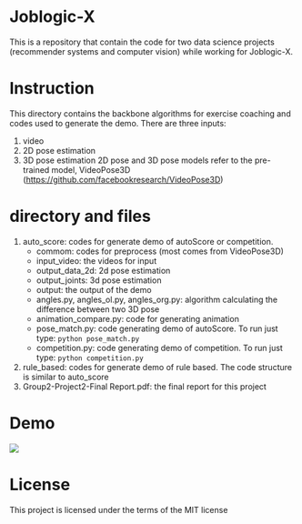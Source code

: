 # Joblogic-X
This is a repository that contain the code for two data science projects (recommender systems and computer vision) while working for Joblogic-X.

# Instruction 
This directory contains the backbone algorithms for exercise coaching and codes used to generate the demo. There are three inputs:
1. video
2. 2D pose estimation 
3. 3D pose estimation
2D pose and 3D pose models refer to the pre-trained model, VideoPose3D (https://github.com/facebookresearch/VideoPose3D)

# directory and files
1. auto_score: codes for generate demo of autoScore or competition. 
    + commom: codes for preprocess (most comes from VideoPose3D)
    + input_video: the videos for input
    + output_data_2d: 2d pose estimation 
    + output_joints: 3d pose estimation
    + output: the output of the demo
    + angles.py, angles_ol.py, angles_org.py: algorithm calculating the difference between two 3D pose 
    + animation_compare.py: code for generating animation
    + pose_match.py: code generating demo of autoScore. To run just type: `python pose_match.py`
    + competition.py: code generating demo of competition. To run just type: `python competition.py`
2. rule_based: codes for generate demo of rule based. The code structure is similar to auto_score
3. Group2-Project2-Final Report.pdf: the final report for this project
# Demo
![](https://github.com/miaowu128/Joblogic-X/blob/23ab2cee6f7c661902f6bae447e9222a7f8c7081/gif_demo/gifs/test3.gif)

# License
This project is licensed under the terms of the MIT license
